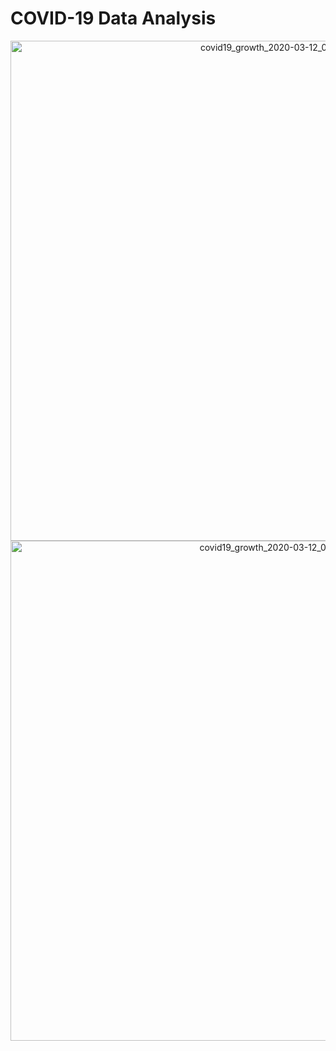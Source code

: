 # COVID-19 Data Analysis

<div>
    <a href="https://plot.ly/~jenfly/5/?share_key=0cvP6GslYt2nKDXQSj4GfU" target="_blank" title="covid19_growth_2020-03-12_01" style="display: block; text-align: center;"><img src="https://plot.ly/~jenfly/5.png?share_key=0cvP6GslYt2nKDXQSj4GfU" alt="covid19_growth_2020-03-12_01" style="max-width: 100%;width: 800px;"  width="800" onerror="this.onerror=null;this.src='https://plot.ly/404.png';" /></a>
    <script data-plotly="jenfly:5" sharekey-plotly="0cvP6GslYt2nKDXQSj4GfU" src="https://plot.ly/embed.js" async></script>
</div>

<div>
    <a href="https://plot.ly/~jenfly/8/?share_key=pGy7faPj4VBphB8sknS7ok" target="_blank" title="covid19_growth_2020-03-12_02" style="display: block; text-align: center;"><img src="https://plot.ly/~jenfly/8.png?share_key=pGy7faPj4VBphB8sknS7ok" alt="covid19_growth_2020-03-12_02" style="max-width: 100%;width: 800px;"  width="800" onerror="this.onerror=null;this.src='https://plot.ly/404.png';" /></a>
    <script data-plotly="jenfly:8" sharekey-plotly="pGy7faPj4VBphB8sknS7ok" src="https://plot.ly/embed.js" async></script>
</div>
